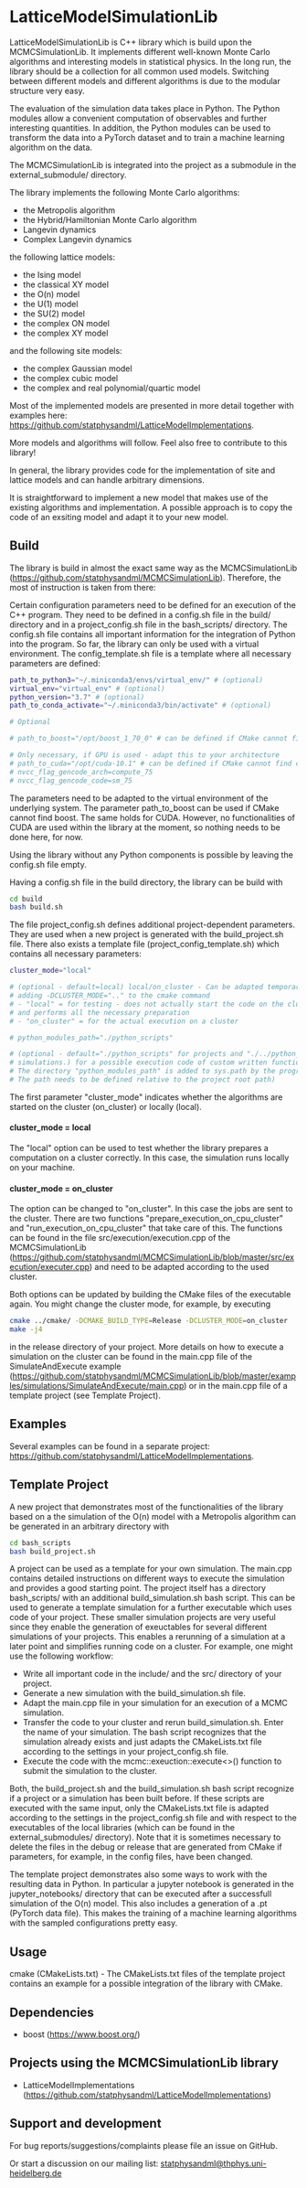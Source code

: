 LatticeModelSimulationLib
=================

LatticeModelSimulationLib is C++ library which is build upon the MCMCSimulationLib. It implements different well-known Monte Carlo algorithms and interesting models in statistical physics. In the long run, the library should be a collection for all common used models. Switching between different models and different algorithms is due to the modular structure very easy.

The evaluation of the simulation data takes place in Python. The Python modules allow a convenient computation of observables and further interesting quantities. In addition, the Python modules can be used to transform the data into a PyTorch dataset and to train a machine learning algorithm on the data.

The MCMCSimulationLib is integrated into the project as a submodule in the external_submodule/ directory.

The library implements the following Monte Carlo algorithms:

- the Metropolis algorithm
- the Hybrid/Hamiltonian Monte Carlo algorithm
- Langevin dynamics
- Complex Langevin dynamics

the following lattice models:

- the Ising model
- the classical XY model
- the O(n) model
- the U(1) model
- the SU(2) model
- the complex ON model
- the complex XY model

and the following site models:

- the complex Gaussian model
- the complex cubic model
- the complex and real polynomial/quartic model

Most of the implemented models are presented in more detail together with examples here: https://github.com/statphysandml/LatticeModelImplementations.

More models and algorithms will follow. Feel also free to contribute to this library!

In general, the library provides code for the implementation of site and lattice models and can handle arbitrary dimensions.

It is straightforward to implement a new model that makes use of the existing algorithms and implementation. A possible approach is to copy the code of an exsiting model and adapt it to your new model.

Build
-----

The library is build in almost the exact same way as the MCMCSimulationLib (https://github.com/statphysandml/MCMCSimulationLib). Therefore, the most of instruction is taken from there:

Certain configuration parameters need to be defined for an execution of the C++ program. They need to be defined in a config.sh file in the build/ directory and in a project_config.sh file in the bash_scripts/ directory. The config.sh file contains all important information for the integration of Python into the program. So far, the library can only be used with a virtual environment. The config_template.sh file is a template where all necessary parameters are defined:
```bash
path_to_python3="~/.miniconda3/envs/virtual_env/" # (optional)
virtual_env="virtual_env" # (optional)
python_version="3.7" # (optional)
path_to_conda_activate="~/.miniconda3/bin/activate" # (optional)

# Optional

# path_to_boost="/opt/boost_1_70_0" # can be defined if CMake cannot find boost

# Only necessary, if GPU is used - adapt this to your architecture
# path_to_cuda="/opt/cuda-10.1" # can be defined if CMake cannot find cuda
# nvcc_flag_gencode_arch=compute_75
# nvcc_flag_gencode_code=sm_75
```
The parameters need to be adapted to the virtual environment of the underlying system. The parameter path_to_boost can be used if CMake cannot find boost. The same holds for CUDA. However, no functionalities of CUDA are used within the library at the moment, so nothing needs to be done here, for now.

Using the library without any Python components is possible by leaving the config.sh file empty.

Having a config.sh file in the build directory, the library can be build with
```bash
cd build
bash build.sh
```
The file project_config.sh defines additional project-dependent parameters. They are used when a new project is generated with the build_project.sh file. There also exists a template file (project_config_template.sh) which contains all necessary parameters:
```bash
cluster_mode="local"

# (optional - default=local) local/on_cluster - Can be adapted temporarily by
# adding -DCLUSTER_MODE=".." to the cmake command
# - "local" = for testing - does not actually start the code on the cluster but locally
# and performs all the necessary preparation
# - "on_cluster" = for the actual execution on a cluster

# python_modules_path="./python_scripts"

# (optional - default="./python_scripts" for projects and "./../python_scripts/" for
# simulations.) for a possible execution code of custom written functions and modules.
# The directory "python_modules_path" is added to sys.path by the program.
# The path needs to be defined relative to the project root path)
```

The first parameter "cluster_mode" indicates whether the algorithms are started on the cluster (on_cluster) or locally (local).

#### cluster_mode = local

The "local" option can be used to test whether the library prepares a computation on a cluster correctly. In this case, the simulation runs locally on your machine.

#### cluster_mode = on_cluster

The option can be changed to "on_cluster". In this case the jobs are sent to the cluster. There are two functions "prepare_execution_on_cpu_cluster" and "run_execution_on_cpu_cluster" that take care of this. The functions can be found in the file src/execution/execution.cpp of the MCMCSimulationLib (https://github.com/statphysandml/MCMCSimulationLib/blob/master/src/execution/executer.cpp) and need to be adapted according to the used cluster.

Both options can be updated by building the CMake files of the executable again. You might change the cluster mode, for example, by executing
```bash
cmake ../cmake/ -DCMAKE_BUILD_TYPE=Release -DCLUSTER_MODE=on_cluster
make -j4
```

in the release directory of your project. More details on how to execute a simulation on the cluster can be found in the main.cpp file of the SimulateAndExecute example (https://github.com/statphysandml/MCMCSimulationLib/blob/master/examples/simulations/SimulateAndExecute/main.cpp) or in the main.cpp file of a template project (see Template Project).

Examples
--------

Several examples can be found in a separate project: https://github.com/statphysandml/LatticeModelImplementations.

Template Project
----------------

A new project that demonstrates most of the functionalities of the library based on a the simulation of the O(n) model with a Metropolis algorithm can be generated in an arbitrary directory with

```bash
cd bash_scripts
bash build_project.sh
```

A project can be used as a template for your own simulation. The main.cpp contains detailed instructions on different ways to execute the simulation and provides a good starting point. The project itself has a directory bash_scripts/ with an additional build_simulation.sh bash script. This can be used to generate a template simulation for a further executable which uses code of your project. These smaller simulation projects are very useful since they enable the generation of exeuctables for several different simulations of your projects. This enables a rerunning of a simulation at a later point and simplifies running code on a cluster. For example, one might use the following workflow:

- Write all important code in the include/ and the src/ directory of your project.
- Generate a new simulation with the build_simulation.sh file.
- Adapt the main.cpp file in your simulation for an execution of a MCMC simulation.
- Transfer the code to your cluster and rerun build_simulation.sh. Enter the name of your simulation. The bash script recognizes that the simulation already exists and just adapts the CMakeLists.txt file according to the settings in your project_config.sh file.
- Execute the code with the mcmc::exeuction::execute<>() function to submit the simulation to the cluster.

Both, the build_project.sh and the build_simulation.sh bash script recognize if a project or a simulation has been built before. If these scripts are executed with the same input, only the CMakeLists.txt file is adapted according to the settings in the project_config.sh file and with respect to the executables of the local libraries (which can be found in the external_submodules/ directory). Note that it is sometimes necessary to delete the files in the debug or release that are generated from CMake if parameters, for example, in the config files, have been changed.

The template project demonstrates also some ways to work with the resulting data in Python. In particular a jupyter notebook is generated in the jupyter_notebooks/ directory that can be executed after a successfull simulation of the O(n) model. This also includes a generation of a .pt (PyTorch data file). This makes the training of a machine learning algorithms with the sampled configurations pretty easy.

Usage
-----

cmake (CMakeLists.txt) - The CMakeLists.txt files of the template project contains an example for a possible integration of the library with CMake.

Dependencies
------------

- boost (https://www.boost.org/)

Projects using the MCMCSimulationLib library
-------------------------------------------------------

- LatticeModelImplementations (https://github.com/statphysandml/LatticeModelImplementations)

Support and development
----------------------

For bug reports/suggestions/complaints please file an issue on GitHub.

Or start a discussion on our mailing list: statphysandml@thphys.uni-heidelberg.de
